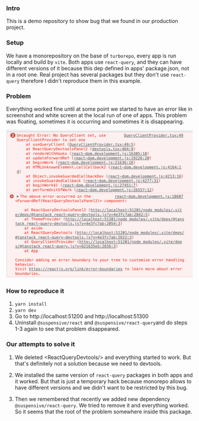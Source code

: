 ### Intro
This is a demo repository to show bug that we found 
in our production project. 

### Setup
We have a monorepository on the base of `turborepo`, 
every app is run locally and build by `vite`. Both apps 
use `react-query`, and they can have different versions 
of it because this dep defined in apps' package.json, 
not in a root one. Real project has several packages 
but they don't use `react-query` therefore I didn't
reproduce them in this example.

### Problem
Everything worked fine until at some point we started to 
have an error like in screenshot and white screen at the
local run of one of apps. This problem was floating,
sometimes it is occurring and sometimes it is disappearing.

![screenshot.png](./static/screenshot.png)


### How to reproduce it
1. `yarn install`
2. `yarn dev`
3. Go to http://localhost:51200 and http://localhost:51300
4. Uninstall `@suspensive/react` and `@suspensive/react-query`and do steps 1-3 again to see that problem disappeared. 

### Our attempts to solve it
1. We deleted \<ReactQueryDevtools/> and everything started
to work. But that's definitely not a solution because
we need to devtools.

2. We installed the same version of `react-query` 
packages in both apps and it worked. But that is just 
a temporary hack because monorepo allows to have 
different versions and we didn't want to
be restricted by this bug. 
3. Then we remembered that recently we added new
dependency `@suspensive/react-query`. We tried to remove it
and everything worked. So it seems that the root of the
problem somewhere inside this package.


